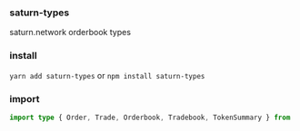 ### saturn-types
saturn.network orderbook types

### install
`yarn add saturn-types` or `npm install saturn-types`

### import
```ts
import type { Order, Trade, Orderbook, Tradebook, TokenSummary } from 'saturn-types'
```